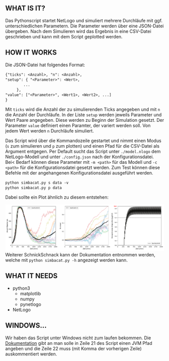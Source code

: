 ## WHAT IS IT?
Das Pythonscript startet NetLogo und simuliert mehrere Durchläufe mit ggf. unterschiedlichen Parametern.
Die Parameter werden über eine JSON-Datei übergeben.
Nach dem Simulieren wird das Ergebnis in eine CSV-Datei geschrieben und kann mit dem Script geplotted werden.

## HOW IT WORKS
Die JSON-Datei hat folgendes Format:
```
{"ticks": <Anzahl>, "n": <Anzahl>,
"setup": { "<Parameter>": <Wert>,
		...
	 },
"value": ["<Parameter>", <Wert1>, <Wert2>, ...]
}
```
Mit `ticks` wird die Anzahl der zu simulierenden Ticks angegeben und mit `n` die Anzahl der Durchläufe.
In der Liste `setup` werden jeweils Parameter und Wert Paare angegeben. Diese werden zu Beginn der Simulation gesetzt.
Der Parameter `value` definiert einen Paramter, der variert werden soll. Von jedem Wert werden `n` Durchläufe simuliert.

Das Script wird über die Kommandozeile gestartet und nimmt einen Modus (`s` zum simulieren und `p` zum plotten) und einen Pfad für die CSV-Datei als Argument entgegen.
Per Default sucht das Script unter `./model.nlogo` dem NetLogo-Modell und unter `./config.json` nach der Konfigurationsdatei.
Bei< Bedarf können diese Parameter mit `-m <path>` für das Modell und `-c <path>` für die Konfigurationsdatei gesetzt werden.
Zum Test können diese Befehle mit der angehangenen Konfigurationsdatei ausgeführt werden.
```
python simbacat.py s data -v
python simbacat.py p data
``` 
Dabei sollte ein Plot ähnlich zu diesem entstehen:

![test run](example.png "Plot Test Data")
Weiterer SchnickSchnack kann der Dokumentation entnommen werden, welche mit `python simbacat.py -h` angezeigt werden kann.

## WHAT IT NEEDS
* python3
  * matplotlib
  * numpy
  * pynetlogo
* NetLogo

## WINDOWS...
Wir haben das Script unter Windows nicht zum laufen bekommen.
Die [Dokumentation](https://pynetlogo.readthedocs.io/en/latest/) gibt an man solle in Zeile 21 des Script einen JVM Pfad angeben und die Zeile 22 muss (mit Komma der vorherigen Zeile) auskommentiert werden.
